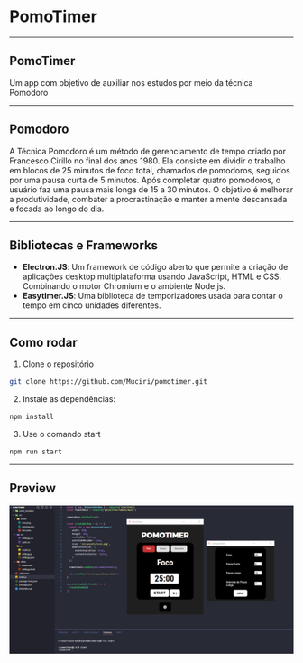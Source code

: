 # PomoTimer

---

## **PomoTimer**
Um app com objetivo de auxiliar nos estudos por meio da técnica Pomodoro

---

## **Pomodoro**
A Técnica Pomodoro é um método de gerenciamento de tempo criado por Francesco Cirillo no final dos anos 1980. 
Ela consiste em dividir o trabalho em blocos de 25 minutos de foco total, chamados de pomodoros, seguidos por uma pausa curta de 5 minutos. 
Após completar quatro pomodoros, o usuário faz uma pausa mais longa de 15 a 30 minutos. 
O objetivo é melhorar a produtividade, combater a procrastinação e manter a mente descansada e focada ao longo do dia.

---

## **Bibliotecas e Frameworks**
- **Electron.JS**: Um framework de código aberto que permite a criação de aplicações desktop multiplataforma usando JavaScript, HTML e CSS. Combinando o motor Chromium e o ambiente Node.js.
- **Easytimer.JS**: Uma biblioteca de temporizadores usada para contar o tempo em cinco unidades diferentes.

---

## **Como rodar**
1. Clone o repositório

```bash
git clone https://github.com/Muciri/pomotimer.git
```

2. Instale as dependências:

```bash
npm install
```

3. Use o comando start
```bash
npm run start
```

---

## **Preview**
<p align="center">
    <img src="https://raw.githubusercontent.com/Muciri/pomotimer/refs/heads/main/src/assets/preview.png">
</p>